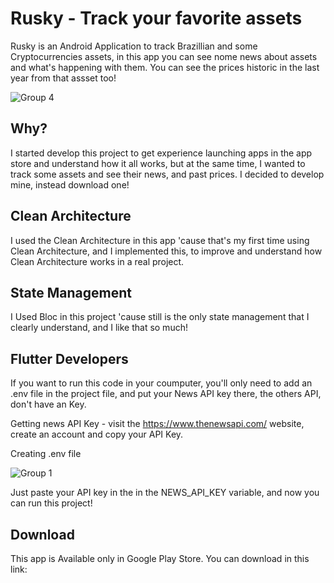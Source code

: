 # Rusky - Track your favorite assets

Rusky is an Android Application to track Brazillian and some Cryptocurrencies assets, in this app you can see nome news about assets and what's happening with them. You can see the prices historic in the last year from that assset too!

![Group 4](https://user-images.githubusercontent.com/86686024/209574013-56660122-21ee-4e5d-8b0f-5dcafff0bbd7.png)


## Why?

I started develop this project to get experience launching apps in the app store and understand how it all works, but at the same time, I wanted to track some assets and see their news, and past prices. I decided to develop mine, instead download one!

## Clean Architecture

I used the Clean Architecture in this app 'cause that's my first time using Clean Architecture, and I implemented this, to improve and understand how Clean Architecture works in a real project.

## State Management

I Used Bloc in this project 'cause still is the only state management that I clearly understand, and I like that so much!

## Flutter Developers
If you want to run this code in your coumputer, you'll only need to add an .env file in the project file, and put your News API key there, the others API, don't have an Key. 

Getting news API Key - visit the https://www.thenewsapi.com/ website, create an account and copy your API Key.

Creating .env file 

![Group 1](https://user-images.githubusercontent.com/86686024/209573572-f9fab842-9442-4c75-96df-d8ed160104da.png)

Just paste your API key in the in the NEWS_API_KEY variable, and now you can run this project!


## Download

This app is Available only in Google Play Store. You can download in this link:

